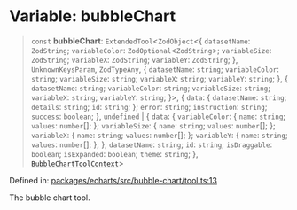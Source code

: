 # Variable: bubbleChart

> `const` **bubbleChart**: `ExtendedTool`\<`ZodObject`\<\{ `datasetName`: `ZodString`; `variableColor`: `ZodOptional`\<`ZodString`\>; `variableSize`: `ZodString`; `variableX`: `ZodString`; `variableY`: `ZodString`; \}, `UnknownKeysParam`, `ZodTypeAny`, \{ `datasetName`: `string`; `variableColor`: `string`; `variableSize`: `string`; `variableX`: `string`; `variableY`: `string`; \}, \{ `datasetName`: `string`; `variableColor`: `string`; `variableSize`: `string`; `variableX`: `string`; `variableY`: `string`; \}\>, \{ `data`: \{ `datasetName`: `string`; `details`: `string`; `id`: `string`; \}; `error`: `string`; `instruction`: `string`; `success`: `boolean`; \}, `undefined` \| \{ `data`: \{ `variableColor`: \{ `name`: `string`; `values`: `number`[]; \}; `variableSize`: \{ `name`: `string`; `values`: `number`[]; \}; `variableX`: \{ `name`: `string`; `values`: `number`[]; \}; `variableY`: \{ `name`: `string`; `values`: `number`[]; \}; \}; `datasetName`: `string`; `id`: `string`; `isDraggable`: `boolean`; `isExpanded`: `boolean`; `theme`: `string`; \}, [`BubbleChartToolContext`](../type-aliases/BubbleChartToolContext.md)\>

Defined in: [packages/echarts/src/bubble-chart/tool.ts:13](https://github.com/GeoDaCenter/openassistant/blob/0c688d870b87d67f5ae44bc9413af48292a3320a/packages/echarts/src/bubble-chart/tool.ts#L13)

The bubble chart tool.
